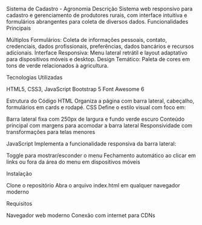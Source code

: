 Sistema de Cadastro - Agronomia
Descrição
Sistema web responsivo para cadastro e gerenciamento de produtores rurais, com interface intuitiva e formulários abrangentes para coleta de diversos dados.
Funcionalidades Principais

Múltiplos Formulários: Coleta de informações pessoais, contato, credenciais, dados profissionais, preferências, dados bancários e recursos adicionais.
Interface Responsiva: Menu lateral retrátil e layout adaptativo para dispositivos móveis e desktop.
Design Temático: Paleta de cores em tons de verde relacionados à agricultura.

Tecnologias Utilizadas

HTML5, CSS3, JavaScript
Bootstrap 5
Font Awesome 6

Estrutura do Código
HTML
Organiza a página com barra lateral, cabeçalho, formulários em cards e rodapé.
CSS
Define o estilo visual com foco em:

Barra lateral fixa com 250px de largura e fundo verde escuro
Conteúdo principal com margens para acomodar a barra lateral
Responsividade com transformações para telas menores

JavaScript
Implementa a funcionalidade responsiva da barra lateral:

Toggle para mostrar/esconder o menu
Fechamento automático ao clicar em links ou fora da área do menu em dispositivos móveis

Instalação

Clone o repositório
Abra o arquivo index.html em qualquer navegador moderno

Requisitos

Navegador web moderno
Conexão com internet para CDNs
